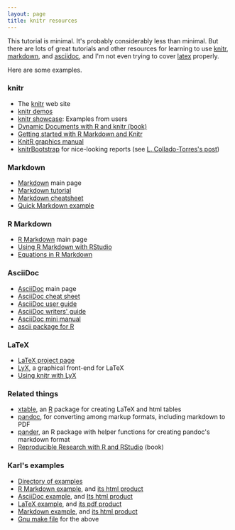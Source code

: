 ```yaml
---
layout: page
title: knitr resources
---
```


This tutorial is minimal.  It's probably considerably less than
minimal.  But there are lots of great tutorials and other resources
for learning to use [knitr](http://yihui.name/knitr/), [markdown](http://daringfireball.net/projects/markdown/),
and [asciidoc](http://www.methods.co.nz/asciidoc/), and I'm not even trying to cover [latex](http://www.latex-project.org)
properly. 

Here are some examples.

### knitr

- The [knitr](http://yihui.name/knitr/) web site
- [knitr demos](http://yihui.name/knitr/demos)
- [knitr showcase](http://yihui.name/knitr/demo/showcase/): Examples
  from users
- [Dynamic Documents with R and knitr (book)](http://www.amazon.com/exec/obidos/ASIN/1482203537/7210-20)
- [Getting started with R Markdown and Knitr](http://jeromyanglim.blogspot.com/2012/05/getting-started-with-r-markdown-knitr.html)
- [KnitR graphics manual](http://yihui.name/knitr/demo/graphics/)
- [knitrBootstrap](http://jimhester.github.io/knitrBootstrap/) for nice-looking reports (see
  [L. Collado-Torres's post](http://lcolladotor.github.io/2013/12/10/knitrBootstrap/#.UuntzXddXVQ))


### Markdown

- [Markdown](http://daringfireball.net/projects/markdown/) main page
- [Markdown tutorial](http://www.markdowntutorial.com/)
- [Markdown cheatsheet](https://github.com/adam-p/markdown-here/wiki/Markdown-Cheatsheet)
- [Quick Markdown example](http://www.unexpected-vortices.com/sw/gouda/quick-markdown-example.html)

### R Markdown

- [R Markdown](http://www.rstudio.com/ide/docs/r_markdown) main page
- [Using R Markdown with RStudio](http://www.rstudio.com/ide/docs/authoring/using_markdown)
- [Equations in R Markdown](http://www.rstudio.com/ide/docs/authoring/using_markdown_equations)

### AsciiDoc

- [AsciiDoc](http://www.methods.co.nz/asciidoc/) main page
- [AsciiDoc cheat sheet](http://powerman.name/doc/asciidoc)
- [AsciiDoc user guide](http://www.methods.co.nz/asciidoc/userguide.html)
- [AsciiDoc writers' guide](http://asciidoctor.org/docs/asciidoc-writers-guide/)
- [AsciiDoc mini manual](http://www.csc.kth.se/~akozlov/asciidoc-mini.html)
- [ascii package for R](http://eusebe.github.io/ascii/)

### LaTeX

- [LaTeX project page](http://www.latex-project.org)
- [LyX](http://www.lyx.org/), a graphical front-end for LaTeX
- [Using knitr with LyX](http://yihui.name/knitr/demo/lyx/)

### Related things

- [xtable](http://cran.r-project.org/web/packages/xtable/index.html),
  an [R](http://www.r-project.org) package for creating LaTeX and html tables
- [pandoc](http://johnmacfarlane.net/pandoc/), for converting
  among markup formats, including markdown to PDF
- [pander](http://rapporter.github.io/pander/), an R package with
  helper functions for creating pandoc's markdown format
- [Reproducible Research with R and RStudio](http://www.amazon.com/exec/obidos/ASIN/1466572841/7210-20)
  (book)

### Karl's examples

- [Directory of examples](https://github.com/kbroman/knitr_knutshell/tree/gh-pages/assets)
- [R Markdown example](../assets/knitr_example.Rmd), and
  [its html product](../assets/knitr_example.html)
- [AsciiDoc example](../assets/knitr_example.Rasciidoc), and
  [Its html product](../assets/knitr_example_asciidoc.html)
- [LaTeX example](../assets/knitr_example.Rnw), and
  [its pdf product](../assets/knitr_example.pdf)
- [Markdown example](../assets/markdown_example.md),
  and [its html product](../assets/markdown_example.html)
- [Gnu make file](../assets/Makefile) for the above

